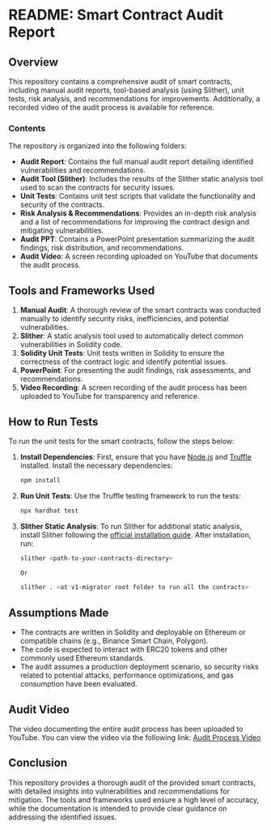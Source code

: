 # README: Smart Contract Audit Report

## Overview
This repository contains a comprehensive audit of smart contracts, including manual audit reports, tool-based analysis (using Slither), unit tests, risk analysis, and recommendations for improvements. Additionally, a recorded video of the audit process is available for reference.

### Contents
The repository is organized into the following folders:
- **Audit Report**: Contains the full manual audit report detailing identified vulnerabilities and recommendations.
- **Audit Tool (Slither)**: Includes the results of the Slither static analysis tool used to scan the contracts for security issues.
- **Unit Tests**: Contains unit test scripts that validate the functionality and security of the contracts.
- **Risk Analysis & Recommendations**: Provides an in-depth risk analysis and a list of recommendations for improving the contract design and mitigating vulnerabilities.
- **Audit PPT**: Contains a PowerPoint presentation summarizing the audit findings, risk distribution, and recommendations.
- **Audit Video**: A screen recording uploaded on YouTube that documents the audit process.

## Tools and Frameworks Used
1. **Manual Audit**: A thorough review of the smart contracts was conducted manually to identify security risks, inefficiencies, and potential vulnerabilities.
2. **Slither**: A static analysis tool used to automatically detect common vulnerabilities in Solidity code.
3. **Solidity Unit Tests**: Unit tests written in Solidity to ensure the correctness of the contract logic and identify potential issues.
4. **PowerPoint**: For presenting the audit findings, risk assessments, and recommendations.
5. **Video Recording**: A screen recording of the audit process has been uploaded to YouTube for transparency and reference.

## How to Run Tests
To run the unit tests for the smart contracts, follow the steps below:

1. **Install Dependencies**:
   First, ensure that you have [Node.js](https://nodejs.org/) and [Truffle](https://www.trufflesuite.com/truffle) installed. Install the necessary dependencies:
   ```bash
   npm install
   ```

2. **Run Unit Tests**:
   Use the Truffle testing framework to run the tests:
   ```bash
   npx hardhat test
   ```

3. **Slither Static Analysis**:
   To run Slither for additional static analysis, install Slither following the [official installation guide](https://github.com/trailofbits/slither). After installation, run:
   ```bash
   slither <path-to-your-contracts-directory>

   Or

   slither . <at v1-migrator root folder to run all the contracts>
   ```

## Assumptions Made
- The contracts are written in Solidity and deployable on Ethereum or compatible chains (e.g., Binance Smart Chain, Polygon).
- The code is expected to interact with ERC20 tokens and other commonly used Ethereum standards.
- The audit assumes a production deployment scenario, so security risks related to potential attacks, performance optimizations, and gas consumption have been evaluated.

## Audit Video
The video documenting the entire audit process has been uploaded to YouTube. You can view the video via the following link:
[Audit Process Video](https://youtu.be/tXv3ft3-r9s)

## Conclusion
This repository provides a thorough audit of the provided smart contracts, with detailed insights into vulnerabilities and recommendations for mitigation. The tools and frameworks used ensure a high level of accuracy, while the documentation is intended to provide clear guidance on addressing the identified issues.